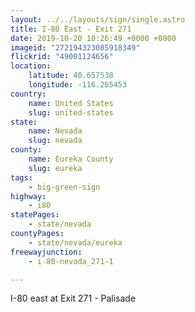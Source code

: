 ```yaml
---
layout: ../../layouts/sign/single.astro
title: I-80 East - Exit 271
date: 2019-10-20 10:26:49 +0000 +0000
imageid: "272194323085918349"
flickrid: "49001124656"
location:
    latitude: 40.657538
    longitude: -116.265453
country:
    name: United States
    slug: united-states
state:
    name: Nevada
    slug: nevada
county:
    name: Eureka County
    slug: eureka
tags:
    - big-green-sign
highway:
    - i80
statePages:
    - state/nevada
countyPages:
    - state/nevada/eureka
freewayjunction:
    - i-80-nevada_271-1

---
```

I-80 east at Exit 271 - Palisade